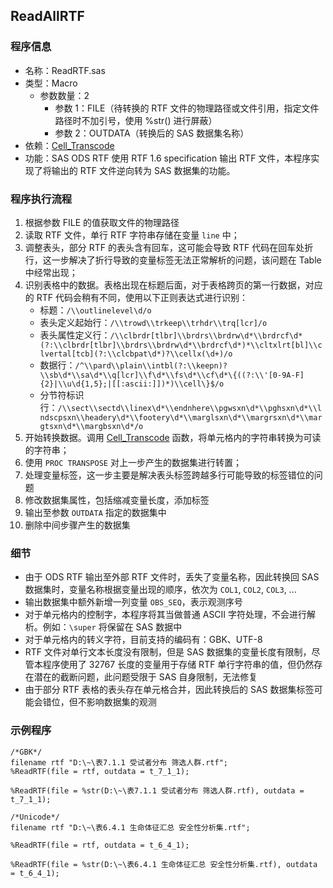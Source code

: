 ## ReadAllRTF

### 程序信息

- 名称：ReadRTF.sas
- 类型：Macro
  - 参数数量：2
    - 参数 1：FILE（待转换的 RTF 文件的物理路径或文件引用，指定文件路径时不加引号，使用 %str() 进行屏蔽）
    - 参数 2：OUTDATA（转换后的 SAS 数据集名称）
- 依赖：[Cell_Transcode](./Cell_Transcode.md)
- 功能：SAS ODS RTF 使用 RTF 1.6 specification 输出 RTF 文件，本程序实现了将输出的 RTF 文件逆向转为 SAS 数据集的功能。

### 程序执行流程
1. 根据参数 FILE 的值获取文件的物理路径
2. 读取 RTF 文件，单行 RTF 字符串存储在变量 `line` 中；
3. 调整表头，部分 RTF 的表头含有回车，这可能会导致 RTF 代码在回车处折行，这一步解决了折行导致的变量标签无法正常解析的问题，该问题在 Table 中经常出现；
4. 识别表格中的数据。表格出现在标题后面，对于表格跨页的第一行数据，对应的 RTF 代码会稍有不同，使用以下正则表达式进行识别：
    - 标题：`/\\outlinelevel\d/o`
    - 表头定义起始行：`/\\trowd\\trkeep\\trhdr\\trq[lcr]/o`
    - 表头属性定义行：`/\\clbrdr[tlbr]\\brdrs\\brdrw\d*\\brdrcf\d*(?:\\clbrdr[tlbr]\\brdrs\\brdrw\d*\\brdrcf\d*)*\\cltxlrt[bl]\\clvertal[tcb](?:\\clcbpat\d*)?\\cellx(\d+)/o`
    - 数据行：`/^\\pard\\plain\\intbl(?:\\keepn)?\\sb\d*\\sa\d*\\q[lcr]\\f\d*\\fs\d*\\cf\d*\{((?:\\'[0-9A-F]{2}|\\u\d{1,5};|[[:ascii:]])*)\\cell\}$/o`
    - 分节符标识行：`/\\sect\\sectd\\linex\d*\\endnhere\\pgwsxn\d*\\pghsxn\d*\\lndscpsxn\\headery\d*\\footery\d*\\marglsxn\d*\\margrsxn\d*\\margtsxn\d*\\margbsxn\d*/o`
5. 开始转换数据。调用 [Cell_Transcode](./Cell_Transcode.md) 函数，将单元格内的字符串转换为可读的字符串；
6. 使用 `PROC TRANSPOSE` 对上一步产生的数据集进行转置；
7. 处理变量标签，这一步主要是解决表头标签跨越多行可能导致的标签错位的问题
8. 修改数据集属性，包括缩减变量长度，添加标签
9. 输出至参数 `OUTDATA` 指定的数据集中
10. 删除中间步骤产生的数据集

### 细节
- 由于 ODS RTF 输出至外部 RTF 文件时，丢失了变量名称，因此转换回 SAS 数据集时，变量名称根据变量出现的顺序，依次为 `COL1`, `COL2`, `COL3`, ...
- 输出数据集中额外新增一列变量 `OBS_SEQ`，表示观测序号
- 对于单元格内的控制字，本程序将其当做普通 ASCII 字符处理，不会进行解析。例如：`\super` 将保留在 SAS 数据中
- 对于单元格内的转义字符，目前支持的编码有：GBK、UTF-8
- RTF 文件对单行文本长度没有限制，但是 SAS 数据集的变量长度有限制，尽管本程序使用了 32767 长度的变量用于存储 RTF 单行字符串的值，但仍然存在潜在的截断问题，此问题受限于 SAS 自身限制，无法修复
- 由于部分 RTF 表格的表头存在单元格合并，因此转换后的 SAS 数据集标签可能会错位，但不影响数据集的观测

### 示例程序

```sas
/*GBK*/
filename rtf "D:\~\表7.1.1 受试者分布 筛选人群.rtf";
%ReadRTF(file = rtf, outdata = t_7_1_1);

%ReadRTF(file = %str(D:\~\表7.1.1 受试者分布 筛选人群.rtf), outdata = t_7_1_1);

/*Unicode*/
filename rtf "D:\~\表6.4.1 生命体征汇总 安全性分析集.rtf";

%ReadRTF(file = rtf, outdata = t_6_4_1);

%ReadRTF(file = %str(D:\~\表6.4.1 生命体征汇总 安全性分析集.rtf), outdata = t_6_4_1);

```